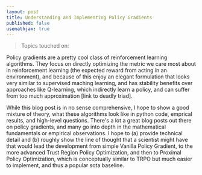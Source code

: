 ```yaml
---
layout: post
title: Understanding and Implementing Policy Gradients
published: false
usemathjax: true
---
```


> Topics touched on: 

Policy gradients are a pretty cool class of reinforcement learning algorithms. They focus on directly optimizing the metric we care most about in reinforcement learning (the expected reward from acting in an environment), and because of this enjoy an elegant formulation that looks very similar to supervised maching learning, and has stability benefits over approaches like Q-learning, which indirectly learn a policy, and can suffer from too much approximation \[link to deadly triad\].

While this blog post is in no sense comprehensive, I hope to show a good mixture of theory, what these algorithms look like in python code, emprical results, and high-level questions. There's a lot a great blog posts out there on policy gradients, and many go into depth in the mathematical fundamentals or empirical observations. I hope to (a) provide technical detail and (b) roughly show the line of thought that a scientist might have that would lead the development from simple Vanilla Policy Gradient, to the more advanced Trust Region Policy Optimization, and then to Proximal Policy Optimization, which is conceptually similar to TRPO but much easier to implement, and thus a popular sota baseline. 
